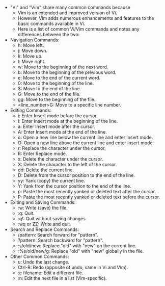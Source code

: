 - "Vi" and "Vim" share many common commands because 
  - Vim is an extended and improved version of Vi. 
  - However, Vim adds numerous enhancements and features to the basic commands available in Vi. 
  - Here is a list of common Vi/Vim commands and notes any differences between the two:
- Navigation Commands:
  - h: Move left.
  - j: Move down.
  - k: Move up.
  - l: Move right.
  - w: Move to the beginning of the next word.
  - b: Move to the beginning of the previous word.
  - e: Move to the end of the current word.
  - 0: Move to the beginning of the line.
  - $: Move to the end of the line.
  - G: Move to the end of the file.
  - gg: Move to the beginning of the file.
  - <line_number>G: Move to a specific line number.
- Editing Commands:
  - i: Enter Insert mode before the cursor.
  - I: Enter Insert mode at the beginning of the line. 
  - a: Enter Insert mode after the cursor. 
  - A: Enter Insert mode at the end of the line. 
  - o: Open a new line below the current line and enter Insert mode. 
  - O: Open a new line above the current line and enter Insert mode. 
  - r: Replace the character under the cursor. 
  - R: Enter Replace mode. 
  - x: Delete the character under the cursor. 
  - X: Delete the character to the left of the cursor. 
  - dd: Delete the current line. 
  - D: Delete from the cursor position to the end of the line. 
  - yy: Yank (copy) the current line. 
  - Y: Yank from the cursor position to the end of the line. 
  - p: Paste the most recently yanked or deleted text after the cursor. 
  - P: Paste the most recently yanked or deleted text before the cursor.
- Exiting and Saving Commands:
  - :w: Write (save) the file.
  - :q: Quit.
  - :q!: Quit without saving changes.
  - :wq or ZZ: Write and quit.
- Search and Replace Commands:
  - /pattern: Search forward for "pattern". 
  - ?pattern: Search backward for "pattern".
  - :s/old/new: Replace "old" with "new" on the current line.
  - :%s/old/new/g: Replace "old" with "new" globally in the file.
- Other Common Commands:
  - u: Undo the last change. 
  - Ctrl-R: Redo (opposite of undo, same in Vi and Vim).
  - :e filename: Edit a different file.
  - :n: Edit the next file in a list (Vim-specific).

